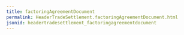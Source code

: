 ```yaml
---
title: factoringAgreementDocument
permalink: HeaderTradeSettlement.factoringAgreementDocument.html
jsonid: headertradesettlement_factoringagreementdocument
---
```

